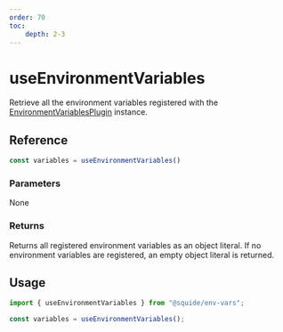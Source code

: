 ```yaml
---
order: 70
toc:
    depth: 2-3
---
```


# useEnvironmentVariables

Retrieve all the environment variables registered with the [EnvironmentVariablesPlugin](./EnvironmentVariablesPlugin.md) instance.

## Reference

```ts
const variables = useEnvironmentVariables()
```

### Parameters

None

### Returns

Returns all registered environment variables as an object literal. If no environment variables are registered, an empty object literal is returned.

## Usage

```ts !#3
import { useEnvironmentVariables } from "@squide/env-vars";

const variables = useEnvironmentVariables();
```
